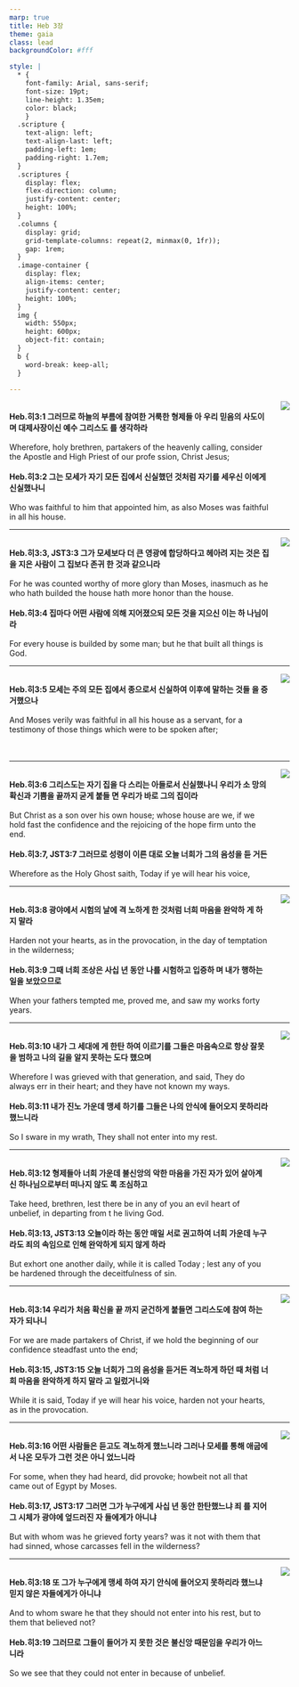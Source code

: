```yaml
---
marp: true
title: Heb 3장
theme: gaia
class: lead
backgroundColor: #fff

style: |
  * {
    font-family: Arial, sans-serif;
    font-size: 19pt;
    line-height: 1.35em;
    color: black;
    }
  .scripture {
    text-align: left;
    text-align-last: left;
    padding-left: 1em;
    padding-right: 1.7em;
  }
  .scriptures {
    display: flex;
    flex-direction: column;
    justify-content: center;
    height: 100%;
  }
  .columns {
    display: grid;
    grid-template-columns: repeat(2, minmax(0, 1fr));
    gap: 1rem;
  }
  .image-container {
    display: flex;
    align-items: center;
    justify-content: center;
    height: 100%;
  }
  img {
    width: 550px;
    height: 600px;
    object-fit: contain;
  }
  b {
    word-break: keep-all;
  }

---
```


<div class="columns">
  <div class="scriptures">
    <br>
    <div class="scripture">
      <b>Heb.히3:1 그러므로 하늘의 부름에 참여한 거룩한 형제들 아 우리 믿음의 사도이며 대제사장이신 예수 그리스도 를 생각하라 
      </b>
    </div>
    <br>
    <div class="scripture">Wherefore, holy brethren, partakers of the heavenly calling, consider the Apostle and High Priest of our profe ssion, Christ Jesus; 
    </div>
    <br>
    <div class="scripture">
      <b>Heb.히3:2 그는 모세가 자기 모든 집에서 신실했던 것처럼 자기를 세우신 이에게 신실했나니 
      </b>
    </div>
    <br>
    <div class="scripture">Who was faithful to him that appointed him, as also Moses was faithful in all his house. 
    </div>         
  </div>
  <div class="image-container">
    <img src='../../pictures/picture_106.jpg'>
  </div>
</div>

---

<div class="columns">
  <div class="scriptures">
    <br>
    <div class="scripture">
      <b>Heb.히3:3, JST3:3 그가 모세보다 더 큰 영광에 합당하다고 헤아려 지는 것은 집을 지은 사람이 그 집보다 존귀 한 것과 같으니라 
      </b>
    </div>
    <br>
    <div class="scripture">For he was counted worthy of more glory than Moses, inasmuch as he who hath builded the house hath more honor than the house. 
    </div>
    <br>
    <div class="scripture">
      <b>Heb.히3:4 집마다 어떤 사람에 의해 지어졌으되 모든 것을 지으신 이는 하 나님이라 
      </b>
    </div>
    <br>
    <div class="scripture">For every house is builded by some man; but he that built all things is God. 
    </div>         
  </div>
  <div class="image-container">
    <img src='../../pictures/picture_112.jpg'>
  </div>
</div>

---

<div class="columns">
  <div class="scriptures">
    <br>
    <div class="scripture">
      <b>Heb.히3:5 모세는 주의 모든 집에서 종으로서 신실하여 이후에 말하는 것들 을 증거했으나 
      </b>
    </div>
    <br>
    <div class="scripture">And Moses verily was faithful in all his house as a servant, for a testimony of those things which were to be spoken after; 
    </div>
    <br>
    <div class="scripture">
      <b>
      </b>
    </div>
    <br>
    <div class="scripture">
    </div>         
  </div>
  <div class="image-container">
    <img src='../../pictures/picture_100.jpg'>
  </div>
</div>

---

<div class="columns">
  <div class="scriptures">
    <br>
    <div class="scripture">
      <b>Heb.히3:6 그리스도는 자기 집을 다 스리는 아들로서 신실했나니 우리가 소 망의 확신과 기쁨을 끝까지 굳게 붙들 면 우리가 바로 그의 집이라 
      </b>
    </div>
    <br>
    <div class="scripture">But Christ as a son over his own house; whose house are we, if we hold fast the confidence and the rejoicing of the hope firm unto the end. 
    </div>
    <br>
    <div class="scripture">
      <b>Heb.히3:7, JST3:7 그러므로 성령이 이른 대로 오늘 너희가 그의 음성을 듣 거든 
      </b>
    </div>
    <br>
    <div class="scripture">Wherefore as the Holy Ghost saith, Today if ye will hear his voice, 
    </div>         
  </div>
  <div class="image-container">
    <img src='../../pictures/picture_30.jpg'>
  </div>
</div>

---

<div class="columns">
  <div class="scriptures">
    <br>
    <div class="scripture">
      <b>Heb.히3:8 광야에서 시험의 날에 격 노하게 한 것처럼 너희 마음을 완악하 게 하지 말라 
      </b>
    </div>
    <br>
    <div class="scripture">Harden not your hearts, as in the provocation, in the day of temptation in the wilderness; 
    </div>
    <br>
    <div class="scripture">
      <b>Heb.히3:9 그때 너희 조상은 사십 년 동안 나를 시험하고 입증하 며 내가 행하는 일을 보았으므로 
      </b>
    </div>
    <br>
    <div class="scripture">When your fathers tempted me, proved me, and saw my works forty years. 
    </div>         
  </div>
  <div class="image-container">
    <img src='../../pictures/picture_69.jpg'>
  </div>
</div>

---

<div class="columns">
  <div class="scriptures">
    <br>
    <div class="scripture">
      <b>Heb.히3:10 내가 그 세대에 게 한탄 하여 이르기를 그들은 마음속으로 항상 잘못을 범하고 나의 길을 알지 못하는 도다 했으며 
      </b>
    </div>
    <br>
    <div class="scripture">Wherefore I was grieved with that generation, and said, They do always err in their heart; and they have not known my ways. 
    </div>
    <br>
    <div class="scripture">
      <b>Heb.히3:11 내가 진노 가운데 맹세 하기를 그들은 나의 안식에 들어오지 못하리라 했느니라 
      </b>
    </div>
    <br>
    <div class="scripture">So I sware in my wrath, They shall not enter into my rest. 
    </div>         
  </div>
  <div class="image-container">
    <img src='../../pictures/picture_108.jpg'>
  </div>
</div>

---

<div class="columns">
  <div class="scriptures">
    <br>
    <div class="scripture">
      <b>Heb.히3:12 형제들아 너희 가운데 불신앙의 악한 마음을 가진 자가 있어 살아계신 하나님으로부터 떠나지 않도 록 조심하고 
      </b>
    </div>
    <br>
    <div class="scripture">Take heed, brethren, lest there be in any of you an evil heart of unbelief, in departing from t he living God. 
    </div>
    <br>
    <div class="scripture">
      <b>Heb.히3:13, JST3:13 오늘이라 하는 동안 매일 서로 권고하여 너희 가운데 누구라도 죄의 속임으로 인해 완악하게 되지 않게 하라 
      </b>
    </div>
    <br>
    <div class="scripture">But exhort one another daily, while it is called Today ; lest any of you be hardened through the deceitfulness of sin. 
    </div>         
  </div>
  <div class="image-container">
    <img src='../../pictures/picture_90.jpg'>
  </div>
</div>

---

<div class="columns">
  <div class="scriptures">
    <br>
    <div class="scripture">
      <b>Heb.히3:14 우리가 처음 확신을 끝 까지 굳건하게 붙들면 그리스도에 참여 하는 자가 되나니 
      </b>
    </div>
    <br>
    <div class="scripture">For we are made partakers of Christ, if we hold the beginning of our confidence steadfast unto the end; 
    </div>
    <br>
    <div class="scripture">
      <b>Heb.히3:15, JST3:15 오늘 너희가 그의 음성을 듣거든 격노하게 하던 때 처럼 너희 마음을 완악하게 하지 말라 고 일렀거니와 
      </b>
    </div>
    <br>
    <div class="scripture">While it is said, Today if ye will hear his voice, harden not your hearts, as in the provocation. 
    </div>         
  </div>
  <div class="image-container">
    <img src='../../pictures/picture_22.jpg'>
  </div>
</div>

---

<div class="columns">
  <div class="scriptures">
    <br>
    <div class="scripture">
      <b>Heb.히3:16 어떤 사람들은 듣고도 격노하게 했느니라 그러나 모세를 통해 애굽에서 나온 모두가 그런 것은 아니 었느니라 
      </b>
    </div>
    <br>
    <div class="scripture">For some, when they had heard, did provoke; howbeit not all that came out of Egypt by Moses. 
    </div>
    <br>
    <div class="scripture">
      <b>Heb.히3:17, JST3:17 그러면 그가 누구에게 사십 년 동안 한탄했느냐 죄 를 지어 그 시체가 광야에 엎드러진 자 들에게가 아니냐 
      </b>
    </div>
    <br>
    <div class="scripture">But with whom was he grieved forty years? was it not with them that had sinned, whose carcasses fell in the wilderness? 
    </div>         
  </div>
  <div class="image-container">
    <img src='../../pictures/picture_149.jpg'>
  </div>
</div>

---

<div class="columns">
  <div class="scriptures">
    <br>
    <div class="scripture">
      <b>Heb.히3:18 또 그가 누구에게 맹세 하여 자기 안식에 들어오지 못하리라 했느냐 믿지 않은 자들에게가 아니냐 
      </b>
    </div>
    <br>
    <div class="scripture">And to whom sware he that they should not enter into his rest, but to them that believed not? 
    </div>
    <br>
    <div class="scripture">
      <b>Heb.히3:19 그러므로 그들이 들어가 지 못한 것은 불신앙 때문임을 우리가 아느니라 
      </b>
    </div>
    <br>
    <div class="scripture">So we see that they could not enter in because of unbelief.
    </div>         
  </div>
  <div class="image-container">
    <img src='../../pictures/picture_84.jpg'>
  </div>
</div>

